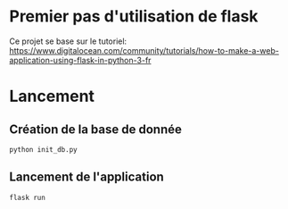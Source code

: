# Premier pas d'utilisation de flask

Ce projet se base sur le tutoriel: https://www.digitalocean.com/community/tutorials/how-to-make-a-web-application-using-flask-in-python-3-fr


# Lancement

## Création de la base de donnée

    python init_db.py

## Lancement de l'application
    flask run

